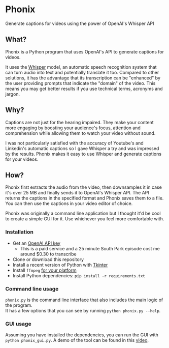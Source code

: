 # Phonix
Generate captions for videos using the power of OpenAI's Whisper API

## What?

Phonix is a Python program that uses OpenAI's API to generate captions for videos.

It uses the [Whisper](https://platform.openai.com/docs/models/whisper) model,
an automatic speech recognition system that can turn audio into text and potentially translate it too.
Compared to other solutions, it has the advantage that its transcription can be "enhanced"
by the user providing prompts that indicate the "domain" of the video.
This means you may get better results if you use technical terms, acronyms and jargon.

## Why?

Captions are not just for the hearing impaired.
They make your content more engaging by boosting your audience's focus, attention and
comprehension while allowing them to watch your video without sound.

I was not particularly satisfied with the accuracy of Youtube's and Linkedin's automatic captions
so I gave Whisper a try and was impressed by the results.
Phonix makes it easy to use Whisper and generate captions for your videos.

## How?

Phonix first extracts the audio from the video, then downsamples it in case it's over 25 MB
and finally sends it to OpenAI's Whisper API.
The API returns the captions in the specified format and Phonix saves them to a file.
You can then use the captions in your video editor of choice.

Phonix was originally a command line application but I thought it'd be cool to create a simple
GUI for it. Use whichever you feel more comfortable with.

### Installation

* Get an [OpenAI API key](https://platform.openai.com/account/api-keys)
  * This is a paid service and a 25 minute South Park episode cost me around $0.30 to transcribe
* Clone or download this repository
* Install a recent version of Python with [Tkinter](https://docs.python.org/3/library/tkinter.html#module-tkinter)
* Install `ffmpeg` [for your platform](https://ffmpeg.org/download.html)
* Install Python dependencies: `pip install -r requirements.txt`

### Command line usage

`phonix.py` is the command line interface that also includes the main logic of the program.<br>
It has a few options that you can see by running `python phonix.py --help`.

### GUI usage

Assuming you have installed the dependencies, you can run the GUI with `python phonix_gui.py`.
A demo of the tool can be found in this [video](https://youtu.be/kkJzt00qafo).
